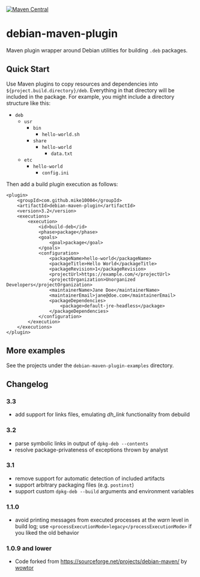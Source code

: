 [![Maven Central](https://img.shields.io/maven-central/v/com.github.mike10004/debian-maven-plugin.svg)](https://repo1.maven.org/maven2/com/github/mike10004/debian-maven-plugin/)

# debian-maven-plugin

Maven plugin wrapper around Debian utilities for building `.deb` packages.

## Quick Start

Use Maven plugins to copy resources and dependencies into 
`${project.build.directory}/deb`. Everything in that directory will be 
included in the package. For example, you might include a directory structure 
like this:

* `deb`
    + `usr`
        + `bin`
            + `hello-world.sh`
        + `share`
            + `hello-world`
                + `data.txt`
    + `etc`
        + `hello-world`
            + `config.ini`

Then add a build plugin execution as follows:

    <plugin>
        <groupId>com.github.mike10004</groupId>
        <artifactId>debian-maven-plugin</artifactId>
        <version>3.2</version>
        <executions>
            <execution>
                <id>build-deb</id>
                <phase>package</phase>
                <goals>
                    <goal>package</goal>
                </goals>
                <configuration>
                    <packageName>hello-world</packageName>
                    <packageTitle>Hello World</packageTitle>
                    <packageRevision>1</packageRevision>
                    <projectUrl>https://example.com/</projectUrl>
                    <projectOrganization>Unorganized Developers</projectOrganization>
                    <maintainerName>Jane Doe</maintainerName>
                    <maintainerEmail>jane@doe.com</maintainerEmail>
                    <packageDependencies>
                        <package>default-jre-headless</package>
                    </packageDependencies>
                </configuration>
            </execution>
        </executions>
    </plugin>

## More examples

See the projects under the `debian-maven-plugin-examples` directory.

## Changelog

### 3.3 

* add support for links files, emulating *dh_link* functionality from debuild

### 3.2

* parse symbolic links in output of `dpkg-deb --contents`
* resolve package-privateness of exceptions thrown by analyst 

### 3.1

* remove support for automatic detection of included artifacts
* support arbitrary packaging files (e.g. `postinst`)
* support custom `dpkg-deb --build` arguments and environment variables

### 1.1.0

* avoid printing messages from executed processes at the *warn* level in build
  log; use `<processExecutionMode>legacy</processExecutionMode>` if you liked
  the old behavior

### 1.0.9 and lower

* Code forked from https://sourceforge.net/projects/debian-maven/ by
  [wowtor](https://sourceforge.net/u/wowtor/profile/)
